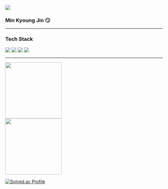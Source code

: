 <a href="https://github.com/Ruanur"><img src="https://capsule-render.vercel.app/api?type=Waving&color=black&customColorList=6&height=180&section=header&text=Min%20Creator&fontSize=50&animation=twinkling"/></a>

###  Min Kyoung Jin 😏

<hr/>

### Tech Stack
<div>
  <img src="https://img.shields.io/badge/-C-A8B9CC?style=flat-square&logo=C&logoColor=white"/></a>
  <img src="https://img.shields.io/badge/-C++-00599C?style=flat-square&logo=C++&logoColor=white"/></a>
  <img src="https://img.shields.io/badge/-Gmail-EA4335?style=flat-square&logo=Gmail&logoColor=white"/></a> 
  <img src="https://img.shields.io/badge/-NaverMail-03C75A?style=flat-square&logo=Naver&logoColor=white"/></a> 
</div>

<hr/>

<a href="https://github.com/Ruanur">
  <img height="180em" src="https://github-readme-stats-eight-theta.vercel.app/api?username=Ruanur&show_icons=true&theme=monokai&include_all_commits=true&count_private=true"/>
  <br>
  <img height="180em" src="https://github-readme-stats-eight-theta.vercel.app/api/top-langs/?username=Ruanur&hide=c%23&layout=compact&langs_count=8&theme=monokai"/>
</a>


[![Solved.ac Profile](http://mazassumnida.wtf/api/v2/generate_badge?boj=lp5060)](https://solved.ac/profile/lp5060)

<!--

Here are some ideas to get you started:

- 🔭 I’m currently working on ...
- 🌱 I’m currently learning ...
- 👯 I’m looking to collaborate on ...
- 🤔 I’m looking for help with ...
- 💬 Ask me about ...
- 📫 How to reach me: ...
- 😄 Pronouns: ...
- ⚡ Fun fact: ...
-->
